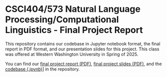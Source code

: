 # CSCI404/573 Natural Language Processing/Computational Linguistics - Final Project Report

This repository contains our codebase in Jupyter notebook format, the final report in PDF format, and our presentation slides for this project. This class was offered at Western Washington University in Spring of 2025.

You can find our [final project report (PDF)](https://github.com/KrYthReX/TextSummarization-AComparativeAnalysis/blob/main/TextSummarization_AComparativeAnalysis.pdf), [final project slides (PDF)](https://github.com/KrYthReX/TextSummarization-AComparativeAnalysis/blob/main/Presentation_PDF.pdf), and the [codebase (.ipynb)](https://github.com/KrYthReX/Text-Summarization---A-Comparative-Analysis/blob/main/Text_Summarization.ipynb)] in the repository.
